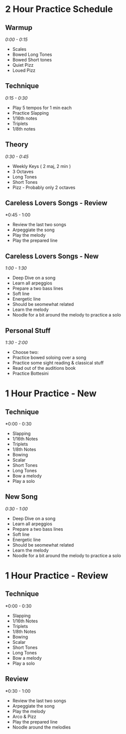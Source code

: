 # 2 Hour Practice Schedule

## Warmup
*0:00 - 0:15*

- Scales
- Bowed Long Tones
- Bowed Short tones
- Quiet Pizz
- Loued Pizz


## Technique
*0:15 - 0:30*

- Play 5 tempos for 1 min each
- Practice Slapping
 - 1/16th notes
 - Triplets
 - 1/8th notes

## Theory
*0:30 - 0:45*

- Weekly Keys ( 2 maj, 2 min )
 - 3 Octaves
 - Long Tones
 - Short Tones
 - Pizz - Probably only 2 octaves

## Careless Lovers Songs - Review
*0:45 - 1:00

- Review the last two songs
 - Arpeggiate the song
 - Play the melody
 - Play the prepared line

## Careless Lovers Songs - New
*1:00 - 1:30*

- Deep Dive on a song
 - Learn all arpeggios
 - Prepare a two bass lines
  - Soft line
  - Energetic line
  - Should be seomewhat related
 - Learn the melody
 - Noodle for a bit around the melody to practice a solo

## Personal Stuff
*1:30 - 2:00*

- Choose two:
 - Practice bowed soloing over a song
 - Practice some sight reading & classical stuff
 - Read out of the auditions book
 - Practice Bottesini



# 1 Hour Practice - New

## Technique
*0:00 - 0:30

- Slapping
 - 1/16th Notes
 - Triplets
 - 1/8th Notes
- Bowing
 - Scalar
 - Short Tones
 - Long Tones
 - Bow a melody
 - Play a solo

## New Song
*0:30 - 1:00*

- Deep Dive on a song
 - Learn all arpeggios
 - Prepare a two bass lines
  - Soft line
  - Energetic line
  - Should be seomewhat related
 - Learn the melody
 - Noodle for a bit around the melody to practice a solo


 # 1 Hour Practice - Review

## Technique
*0:00 - 0:30

- Slapping
 - 1/16th Notes
 - Triplets
 - 1/8th Notes
- Bowing
 - Scalar
 - Short Tones
 - Long Tones
 - Bow a melody
 - Play a solo

## Review
*0:30 - 1:00

- Review the last two songs
 - Arpeggiate the song
 - Play the melody
  - Arco & Pizz
 - Play the prepared line
 - Noodle around the melodies
